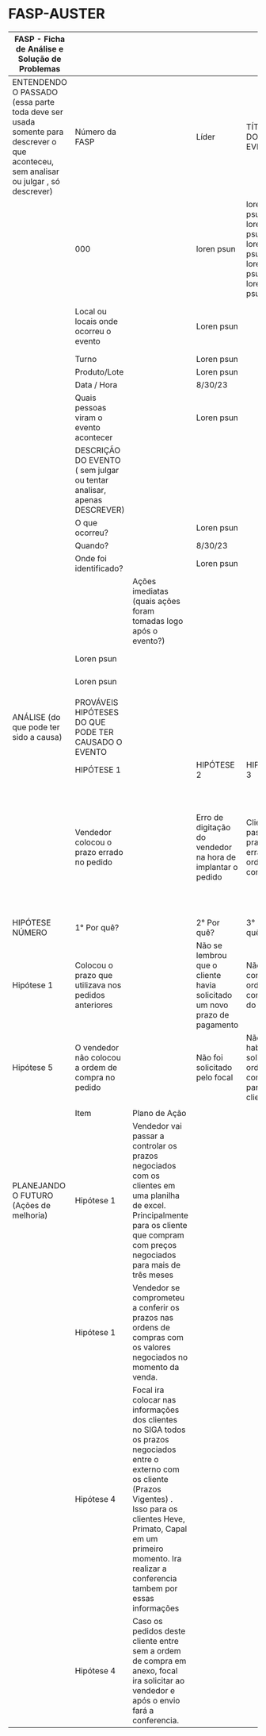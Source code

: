 # FASP-AUSTER

|FASP - Ficha de Análise e Solução de Problemas                                                                                                                                                                                                                            |                                                                      |                                                                                                                                                                                                                                                                |                                                                        |                                                                                                        |                                |                                                                                                      |                  |                                                    |                                |
|--------------------------------------------------------------------------------------------------------------------------------------------------------------------------------------------------------------------------------------------------------------------------|----------------------------------------------------------------------|----------------------------------------------------------------------------------------------------------------------------------------------------------------------------------------------------------------------------------------------------------------|------------------------------------------------------------------------|--------------------------------------------------------------------------------------------------------|--------------------------------|------------------------------------------------------------------------------------------------------|------------------|----------------------------------------------------|--------------------------------|
|ENTENDENDO O PASSADO                                                          (essa parte toda deve ser usada somente para descrever                                                                       o que aconteceu, sem analisar ou julgar , só descrever)        |Número da FASP                                                        |                                                                                                                                                                                                                                                                |Líder                                                                   |TÍTULO DO EVENTO                                                                                        |                                |                                                                                                      |                  |                                                    |                                |
|                                                                                                                                                                                                                                                                          |000                                                                   |                                                                                                                                                                                                                                                                |loren psun                                                              |loren psun loren psun loren psun loren psun loren psun                                                  |                                |                                                                                                      |                  |                                                    |                                |
|                                                                                                                                                                                                                                                                          |Local ou locais  onde ocorreu o evento                                |                                                                                                                                                                                                                                                                |Loren psun                                                              |                                                                                                        |Colocar uma foto (se for o caso)|                                                                                                      |                  |                                                    |                                |
|                                                                                                                                                                                                                                                                          |Turno                                                                 |                                                                                                                                                                                                                                                                |Loren psun                                                              |                                                                                                        |                                |                                                                                                      |                  |                                                    |                                |
|                                                                                                                                                                                                                                                                          |Produto/Lote                                                          |                                                                                                                                                                                                                                                                |Loren psun                                                              |                                                                                                        |                                |                                                                                                      |                  |                                                    |                                |
|                                                                                                                                                                                                                                                                          |Data / Hora                                                           |                                                                                                                                                                                                                                                                |8/30/23                                                                 |                                                                                                        |                                |                                                                                                      |                  |                                                    |                                |
|                                                                                                                                                                                                                                                                          |Quais pessoas viram o evento acontecer                                |                                                                                                                                                                                                                                                                |Loren psun                                                              |                                                                                                        |                                |                                                                                                      |                  |                                                    |                                |
|                                                                                                                                                                                                                                                                          |DESCRIÇÃO DO EVENTO ( sem julgar ou tentar analisar, apenas DESCREVER)|                                                                                                                                                                                                                                                                |                                                                        |                                                                                                        |                                |                                                                                                      |                  |                                                    |                                |
|                                                                                                                                                                                                                                                                          |O que ocorreu?                                                        |                                                                                                                                                                                                                                                                |Loren psun                                                              |                                                                                                        |                                |                                                                                                      |                  |                                                    |                                |
|                                                                                                                                                                                                                                                                          |Quando?                                                               |                                                                                                                                                                                                                                                                |8/30/23                                                                 |                                                                                                        |                                |                                                                                                      |                  |                                                    |                                |
|                                                                                                                                                                                                                                                                          |Onde foi identificado?                                                |                                                                                                                                                                                                                                                                |Loren psun                                                              |                                                                                                        |                                |                                                                                                      |                  |                                                    |                                |
|                                                                                                                                                                                                                                                                          |                                                                      |Ações imediatas (quais ações foram tomadas logo após o evento?)                                                                                                                                                                                                 |                                                                        |                                                                                                        |                                |                                                                                                      |Quem tomou a ação?|                                                    |Data, Hora                      |
|                                                                                                                                                                                                                                                                          |Loren psun                                                            |                                                                                                                                                                                                                                                                |                                                                        |                                                                                                        |                                |                                                                                                      |Loren psun        |                                                    |9/14/23                         |
|                                                                                                                                                                                                                                                                          |Loren psun                                                            |                                                                                                                                                                                                                                                                |                                                                        |                                                                                                        |                                |                                                                                                      |Loren psun        |                                                    |9/20/23                         |
|                                                                                                                                                                                                                                                                          |                                                                      |                                                                                                                                                                                                                                                                |                                                                        |                                                                                                        |                                |                                                                                                      |                  |                                                    |                                |
|ANÁLISE                                          (do que pode                                            ter sido a causa)                                                                                                                                                |PROVÁVEIS HIPÓTESES DO QUE PODE TER CAUSADO O EVENTO                  |                                                                                                                                                                                                                                                                |                                                                        |                                                                                                        |                                |                                                                                                      |                  |                                                    |                                |
|                                                                                                                                                                                                                                                                          |HIPÓTESE 1                                                            |                                                                                                                                                                                                                                                                |HIPÓTESE 2                                                              |HIPÓTESE 3                                                                                              |                                |HIPÓTESE 4                                                                                            |                  |HIPÓTESE 5                                          |                                |
|                                                                                                                                                                                                                                                                          |Vendedor colocou o prazo errado no pedido                             |                                                                                                                                                                                                                                                                |Erro de digitação do vendedor na hora de implantar o pedido             |Cliente passou o prazo errado na ordem de compra.                                                       |                                |Vendedor não comparou o prazo da ordem compra enviado pelo cliente, com o valor negociado com o mesmo |                  |Focal não conferiu o pedido junto a ordem de compras|                                |
|                                                                                                                                                                                                                                                                          |                                                                      |                                                                                                                                                                                                                                                                |                                                                        |                                                                                                        |                                |                                                                                                      |                  |                                                    |                                |
|HIPÓTESE NÚMERO                                                                                                                                                                                                                                                           |1° Por quê?                                                           |                                                                                                                                                                                                                                                                |2° Por quê?                                                             |3° Por quê?                                                                                             |                                |4° Por quê?                                                                                           |                  |5° Por quê?                                         |                                |
|Hipótese 1                                                                                                                                                                                                                                                                |Colocou o prazo que utilizava nos pedidos anteriores                  |                                                                                                                                                                                                                                                                |Não se lembrou que o cliente havia solicitado um novo prazo de pagamento|Não conferiu a ordem de compra do cliente                                                               |                                |Não tem o habito de fazer essa conferencia                                                            |                  |                                                    |                                |
|Hipótese 5                                                                                                                                                                                                                                                                |O vendedor não colocou a ordem de compra no pedido                    |                                                                                                                                                                                                                                                                |Não foi solicitado pelo focal                                           |Não tem o habito de solicitar a ordem de compra para este cliente                                       |                                |                                                                                                      |                  |                                                    |                                |
|                                                                                                                                                                                                                                                                          |                                                                      |                                                                                                                                                                                                                                                                |                                                                        |                                                                                                        |                                |                                                                                                      |                  |                                                    |                                |
|                                                                                                                                                                                                                                                                          |Item                                                                  |Plano de Ação                                                                                                                                                                                                                                                   |                                                                        |                                                                                                        |                                |                                                                                                      |                  |Resp.                                               |Prazo                           |
|PLANEJANDO                                                   O FUTURO                                                        (Ações de melhoria)                                                                                                                          |Hipótese 1                                                            |Vendedor vai passar a controlar os prazos negociados com os clientes em uma planilha de excel. Principalmente para os cliente que compram com preços negociados para mais de três meses                                                                         |                                                                        |                                                                                                        |                                |                                                                                                      |                  |Lucas Slong                                         |10/6/23                         |
|                                                                                                                                                                                                                                                                          |Hipótese 1                                                            |Vendedor se comprometeu a conferir os prazos nas ordens de compras com os valores negociados no momento da venda.                                                                                                                                               |                                                                        |                                                                                                        |                                |                                                                                                      |                  |Lucas Slong                                         |10/6/23                         |
|                                                                                                                                                                                                                                                                          |Hipótese 4                                                            |Focal ira colocar nas informações dos clientes no SIGA todos os  prazos negociados entre o externo com os cliente (Prazos Vigentes) . Isso para os clientes Heve, Primato, Capal em um primeiro momento. Ira realizar a conferencia tambem por essas informações|                                                                        |                                                                                                        |                                |                                                                                                      |                  |Phelipe                                             |Aguardando envio das informações|
|                                                                                                                                                                                                                                                                          |Hipótese 4                                                            |Caso os pedidos deste cliente entre sem a ordem de compra em anexo, focal ira solicitar ao vendedor e após o envio fará a conferencia.                                                                                                                          |                                                                        |                                                                                                        |                                |                                                                                                      |                  |Phelipe                                             |10/6/23                         |